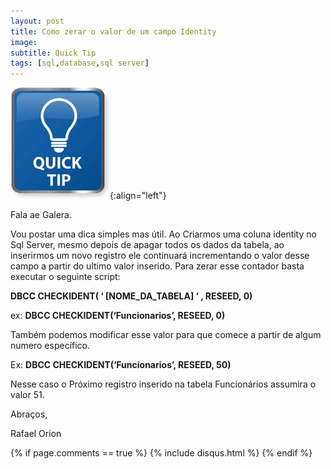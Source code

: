 ```yaml
---
layout: post
title: Como zerar o valor de um campo Identity
image:
subtitle: Quick Tip
tags: [sql,database,sql server]
---
```



![Quick tip](/img/posts/quicktip.jpg){:align="left"}

Fala ae Galera.

Vou postar uma dica simples mas útil. Ao Criarmos uma coluna identity no Sql Server, mesmo depois de apagar todos os dados da tabela, ao inserirmos um novo registro ele continuará incrementando o valor desse campo a partir do ultimo valor inserido. Para zerar esse contador basta executar o seguinte script:

<b>DBCC CHECKIDENT( ‘ [NOME_DA_TABELA] ‘ , RESEED, 0)</b>

ex:
<b>DBCC CHECKIDENT(‘Funcionarios’, RESEED, 0)</b>

Também podemos modificar esse valor para que comece a partir de algum numero específico.

Ex:
<b>DBCC CHECKIDENT(‘Funcionarios’, RESEED, 50)</b>

Nesse caso o Próximo registro inserido na tabela Funcionários assumira o valor 51.

Abraços,

Rafael Orion

{% if page.comments == true %}
  {% include disqus.html %}
{% endif %}

